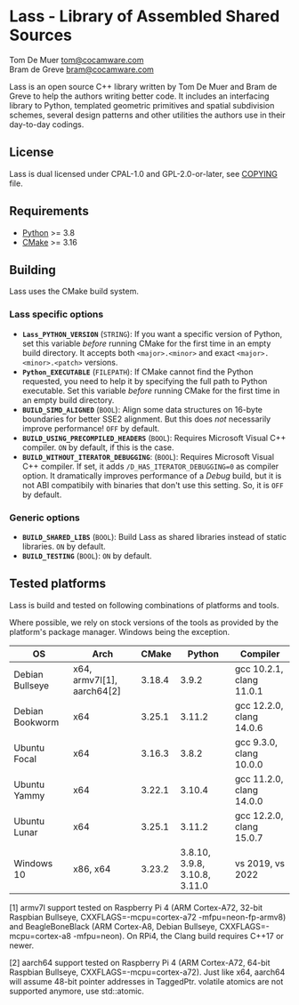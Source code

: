 Lass - Library of Assembled Shared Sources
==========================================

Tom De Muer <tom@cocamware.com>  
Bram de Greve <bram@cocamware.com>

Lass is an open source C++ library written by Tom De Muer and Bram de Greve to
help the authors writing better code. It includes an interfacing library to 
Python, templated geometric primitives and spatial subdivision schemes, several
design patterns and other utilities the authors use in their day-to-day 
codings.


License
-------

Lass is dual licensed under CPAL-1.0 and GPL-2.0-or-later, see 
[COPYING](./COPYING) file.


Requirements
------------

-   [Python](https://www.python.org/) >= 3.8
-   [CMake](https://cmake.org/) >= 3.16


Building
--------

Lass uses the CMake build system.

### Lass specific options

-   **`Lass_PYTHON_VERSION`** (`STRING`): If you want a specific version of
    Python, set this variable *before* running CMake for the first time
    in an empty build directory. It accepts both `<major>.<minor>` and exact
    `<major>.<minor>.<patch>` versions.
-   **`Python_EXECUTABLE`** (`FILEPATH`): If CMake cannot find the Python
    requested, you need to help it by specifying the full path to Python
    executable. Set this variable *before* running CMake for the first time
    in an empty build directory.
-   **`BUILD_SIMD_ALIGNED`** (`BOOL`): Align some data structures on 16-byte
    boundaries for better SSE2 alignment. But this does *not* necessarily
    improve performance! `OFF` by default.
-   **`BUILD_USING_PRECOMPILED_HEADERS`** (`BOOL`): Requires Microsoft Visual
    C++ compiler. `ON` by default, if this is the case.
-   **`BUILD_WITHOUT_ITERATOR_DEBUGGING`**: (`BOOL`): Requires Microsoft Visual
    C++ compiler. If set, it adds `/D_HAS_ITERATOR_DEBUGGING=0` as compiler
    option. It dramatically improves performance of a *Debug* build, but it
    is not ABI compatibily with binaries that don't use this setting. So, it is
    `OFF` by default.

### Generic options

-   **`BUILD_SHARED_LIBS`** (`BOOL`): Build Lass as shared libraries instead
    of static libraries. `ON` by default.
-   **`BUILD_TESTING`** (`BOOL`): `ON` by default.


Tested platforms
----------------

Lass is build and tested on following combinations of platforms and tools.

Where possible, we rely on stock versions of the tools as provided by the
platform's package manager. Windows being the exception.

| OS               | Arch                       | CMake  | Python                        | Compiler                  |
|------------------|----------------------------|--------|-------------------------------|---------------------------|
| Debian Bullseye  | x64, armv7l[1], aarch64[2] | 3.18.4 | 3.9.2                         | gcc 10.2.1, clang 11.0.1  |
| Debian Bookworm  | x64                        | 3.25.1 | 3.11.2                        | gcc 12.2.0, clang 14.0.6  |
| Ubuntu Focal     | x64                        | 3.16.3 | 3.8.2                         | gcc 9.3.0, clang 10.0.0   |
| Ubuntu Yammy     | x64                        | 3.22.1 | 3.10.4                        | gcc 11.2.0, clang 14.0.0  |
| Ubuntu Lunar     | x64                        | 3.25.1 | 3.11.2                        | gcc 12.2.0, clang 15.0.7  |
| Windows 10       | x86, x64                   | 3.23.2 | 3.8.10, 3.9.8, 3.10.8, 3.11.0 | vs 2019, vs 2022          |

[1] armv7l support tested on Raspberry Pi 4 (ARM Cortex-A72, 32-bit Raspbian Bullseye,
CXXFLAGS=-mcpu=cortex-a72 -mfpu=neon-fp-armv8) and BeagleBoneBlack (ARM Cortex-A8,
Debian Bullseye, CXXFLAGS=-mcpu=cortex-a8 -mfpu=neon). On RPi4, the Clang build requires
C++17 or newer.

[2] aarch64 support tested on Raspberry Pi 4 (ARM Cortex-A72, 64-bit Raspbian Bullseye,
CXXFLAGS=-mcpu=cortex-a72). Just like x64, aarch64 will assume 48-bit pointer addresses
in TaggedPtr. volatile atomics are not supported anymore, use std::atomic.
